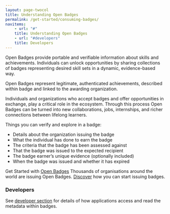 ```yaml
---
layout: page-twocol
title: Understanding Open Badges
permalink: /get-started/consuming-badges/
navitems:
    - url: "#"
    title: Understanding Open Badges
    - url: "#developers"
    title: Developers
---
```

Open Badges provide portable and verifiable information about skills and achievements. Individuals can unlock opportunities by sharing collections of badges representing desired skill sets in a dynamic, evidence-based way. 

Open Badges represent legitimate, authenticated achievements, described within  badge and linked to the awarding organization.

Individuals and organizations who accept badges and offer opportunities in exchange, play a critical role in the ecosystem. Through this process Open Badges can be turned into new collaborations, jobs, internships, and richer connections between lifelong learners.

Things you can verify and explore in a badge:

* Details about the organization issuing the badge
* What the individual has done to earn the badge 
* The criteria that the badge has been assessed against 
* That the badge was issued to the expected recipient
* The badge earner’s unique evidence (optionally included)
* When the badge was issued and whether it has expired


Get Started with [Open Badges](https://docs.google.com/document/d/1r2PoGQaGr-ExoCM9pg_P2VdUmz59fhl1tob7b0DvRAs/edit)
Thousands of organisations around the world are issuing Open Badges. [Discover](https://docs.google.com/document/d/1NvtZKxqGz6fhdmuWqzpig9k7IXpHlR3_LBtRcCzsWx8/edit) how you can start issuing badges.

<h3 class="title title-secondary" id="developers">Developers</h3>

See [developer section](https://docs.google.com/document/d/1Q9lqa2Jd9ihTc_2m_fvX8oidGy-xnTDSG3l62IyRYVM/edit) for details of how applications access and read the metadata within badges.  

